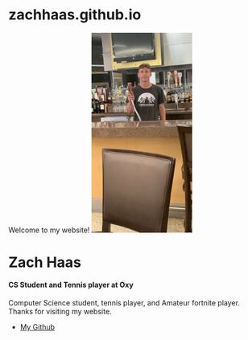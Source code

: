 # zachhaas.github.io
<!DOCTYPE html>
<html>
  <head>
    Welcome to my website!
  </head>
  <body>
    <img src="IMG_0517.jpeg" width="200" />
  <h1>Zach Haas</h1>
  <h4>CS Student and Tennis player at Oxy</h4>
  <p>
  Computer Science student, tennis player, and Amateur fortnite player.
  Thanks for visiting my website.
  </p>
    <ul>
    <li>
      <a href="https://github.com/zachhaas/Zach-Haas">My Github</a>
    </li>
  </ul>
  </body>
  
